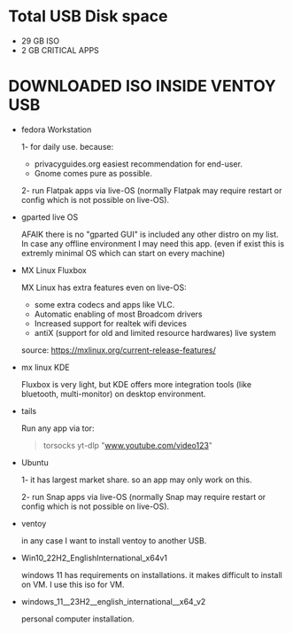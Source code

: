 # Total USB Disk space
- 29 GB ISO
- 2 GB CRITICAL APPS

# DOWNLOADED ISO INSIDE VENTOY USB

- fedora Workstation
  
  1- for daily use. because:
     - privacyguides.org easiest recommendation for end-user.
     - Gnome comes pure as possible.

  2- run Flatpak apps via live-OS (normally Flatpak may require restart or config which is not possible on live-OS).

- gparted live OS

  AFAIK there is no "gparted GUI" is included any other distro on my list. In case any offline environment I may need this app. (even if exist this is extremly minimal OS which can start on every machine)

- MX Linux Fluxbox

  MX Linux has extra features even on live-OS:
  - some extra codecs and apps like VLC.
  - Automatic enabling of most Broadcom drivers
  - Increased support for realtek wifi devices
  - antiX (support for old and limited resource hardwares) live system

  source: https://mxlinux.org/current-release-features/

- mx linux KDE

  Fluxbox is very light, but KDE offers more integration tools (like bluetooth, multi-monitor) on desktop environment.

- tails

  Run any app via tor:
  
  > torsocks yt-dlp "www.youtube.com/video123"

- Ubuntu

  1- it has largest market share. so an app may only work on this.

  2- run Snap apps via live-OS (normally Snap may require restart or config which is not possible on live-OS).

- ventoy

  in any case I want to install ventoy to another USB.

- Win10_22H2_EnglishInternational_x64v1

  windows 11 has requirements on installations. it makes difficult to install on VM. I use this iso for VM. 

- windows_11__23H2__english_international__x64_v2

  personal computer installation.